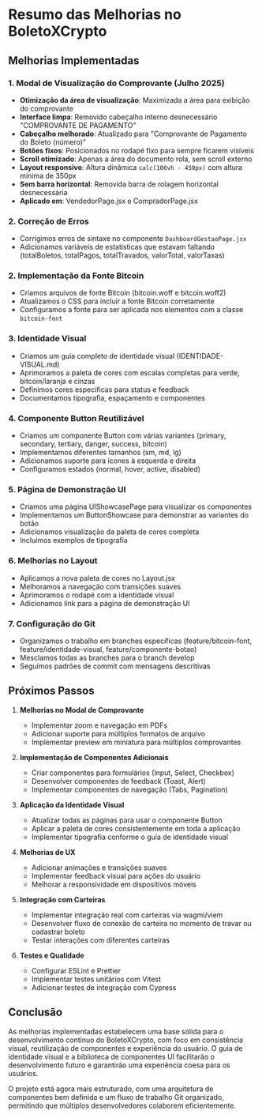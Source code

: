 # Resumo das Melhorias no BoletoXCrypto

## Melhorias Implementadas

### 1. Modal de Visualização do Comprovante (Julho 2025)
- **Otimização da área de visualização**: Maximizada a área para exibição do comprovante
- **Interface limpa**: Removido cabeçalho interno desnecessário "COMPROVANTE DE PAGAMENTO"
- **Cabeçalho melhorado**: Atualizado para "Comprovante de Pagamento do Boleto (número)"
- **Botões fixos**: Posicionados no rodapé fixo para sempre ficarem visíveis
- **Scroll otimizado**: Apenas a área do documento rola, sem scroll externo
- **Layout responsivo**: Altura dinâmica `calc(100vh - 450px)` com altura mínima de 350px
- **Sem barra horizontal**: Removida barra de rolagem horizontal desnecessária
- **Aplicado em**: VendedorPage.jsx e CompradorPage.jsx

### 2. Correção de Erros
- Corrigimos erros de sintaxe no componente `DashboardGestaoPage.jsx`
- Adicionamos variáveis de estatísticas que estavam faltando (totalBoletos, totalPagos, totalTravados, valorTotal, valorTaxas)

### 2. Implementação da Fonte Bitcoin
- Criamos arquivos de fonte Bitcoin (bitcoin.woff e bitcoin.woff2)
- Atualizamos o CSS para incluir a fonte Bitcoin corretamente
- Configuramos a fonte para ser aplicada nos elementos com a classe `bitcoin-font`

### 3. Identidade Visual
- Criamos um guia completo de identidade visual (IDENTIDADE-VISUAL.md)
- Aprimoramos a paleta de cores com escalas completas para verde, bitcoin/laranja e cinzas
- Definimos cores específicas para status e feedback
- Documentamos tipografia, espaçamento e componentes

### 4. Componente Button Reutilizável
- Criamos um componente Button com várias variantes (primary, secondary, tertiary, danger, success, bitcoin)
- Implementamos diferentes tamanhos (sm, md, lg)
- Adicionamos suporte para ícones à esquerda e direita
- Configuramos estados (normal, hover, active, disabled)

### 5. Página de Demonstração UI
- Criamos uma página UIShowcasePage para visualizar os componentes
- Implementamos um ButtonShowcase para demonstrar as variantes do botão
- Adicionamos visualização da paleta de cores completa
- Incluímos exemplos de tipografia

### 6. Melhorias no Layout
- Aplicamos a nova paleta de cores no Layout.jsx
- Melhoramos a navegação com transições suaves
- Aprimoramos o rodapé com a identidade visual
- Adicionamos link para a página de demonstração UI

### 7. Configuração do Git
- Organizamos o trabalho em branches específicas (feature/bitcoin-font, feature/identidade-visual, feature/componente-botao)
- Mesclamos todas as branches para o branch develop
- Seguimos padrões de commit com mensagens descritivas

## Próximos Passos

1. **Melhorias no Modal de Comprovante**
   - Implementar zoom e navegação em PDFs
   - Adicionar suporte para múltiplos formatos de arquivo
   - Implementar preview em miniatura para múltiplos comprovantes

2. **Implementação de Componentes Adicionais**
   - Criar componentes para formulários (Input, Select, Checkbox)
   - Desenvolver componentes de feedback (Toast, Alert)
   - Implementar componentes de navegação (Tabs, Pagination)

2. **Aplicação da Identidade Visual**
   - Atualizar todas as páginas para usar o componente Button
   - Aplicar a paleta de cores consistentemente em toda a aplicação
   - Implementar tipografia conforme o guia de identidade visual

3. **Melhorias de UX**
   - Adicionar animações e transições suaves
   - Implementar feedback visual para ações do usuário
   - Melhorar a responsividade em dispositivos móveis

4. **Integração com Carteiras**
   - Implementar integração real com carteiras via wagmi/viem
   - Desenvolver fluxo de conexão de carteira no momento de travar ou cadastrar boleto
   - Testar interações com diferentes carteiras

5. **Testes e Qualidade**
   - Configurar ESLint e Prettier
   - Implementar testes unitários com Vitest
   - Adicionar testes de integração com Cypress

## Conclusão

As melhorias implementadas estabelecem uma base sólida para o desenvolvimento contínuo do BoletoXCrypto, com foco em consistência visual, reutilização de componentes e experiência do usuário. O guia de identidade visual e a biblioteca de componentes UI facilitarão o desenvolvimento futuro e garantirão uma experiência coesa para os usuários.

O projeto está agora mais estruturado, com uma arquitetura de componentes bem definida e um fluxo de trabalho Git organizado, permitindo que múltiplos desenvolvedores colaborem eficientemente.
